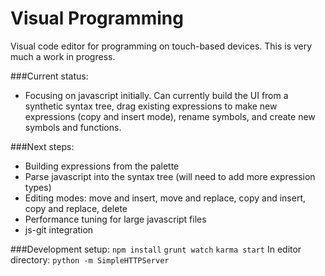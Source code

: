 Visual Programming
==================

Visual code editor for programming on touch-based devices. This is very much a work in progress.

###Current status:
* Focusing on javascript initially. Can currently build the UI from a synthetic syntax tree, drag existing expressions to make new expressions (copy and insert mode), rename symbols, and create new symbols and functions. 

###Next steps:
* Building expressions from the palette
* Parse javascript into the syntax tree (will need to add more expression types)
* Editing modes: move and insert, move and replace, copy and insert, copy and replace, delete
* Performance tuning for large javascript files
* js-git integration

###Development setup:
``npm install``
``grunt watch``
``karma start``
In editor directory:
``python -m SimpleHTTPServer``
